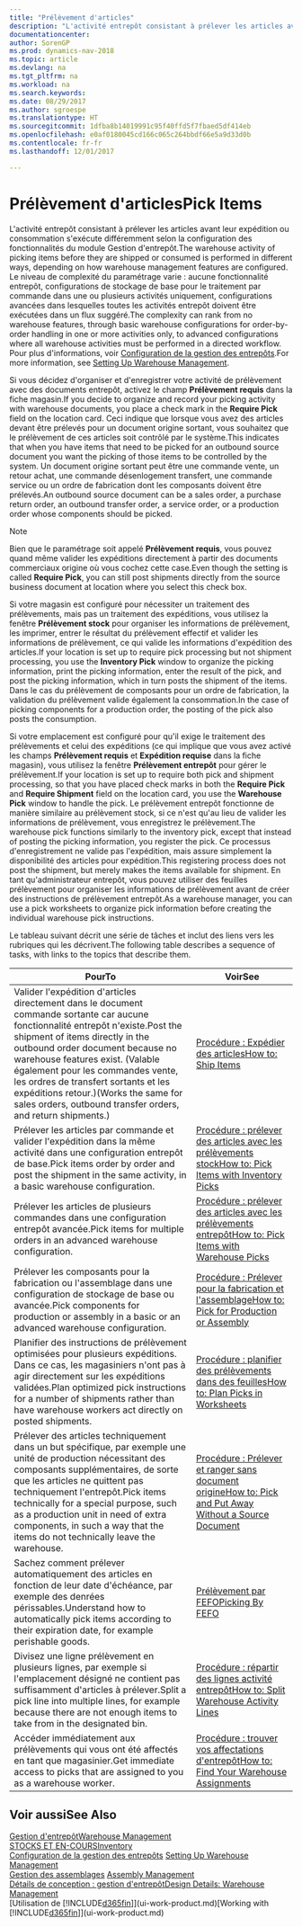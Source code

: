 ```yaml
---
title: "Prélèvement d'articles"
description: "L'activité entrepôt consistant à prélever les articles avant leur expédition ou consommation s'exécute différemment selon la configuration des fonctionnalités du module Gestion d'entrepôt. Le niveau de complexité du [paramétrage](../configure-warehouse-processes.md) varie : aucune fonctionnalité entrepôt, configurations de stockage de base pour le traitement par commande dans une ou plusieurs activités uniquement, configurations avancées dans lesquelles toutes les activités entrepôt doivent être exécutées dans un flux suggéré."
documentationcenter: 
author: SorenGP
ms.prod: dynamics-nav-2018
ms.topic: article
ms.devlang: na
ms.tgt_pltfrm: na
ms.workload: na
ms.search.keywords: 
ms.date: 08/29/2017
ms.author: sgroespe
ms.translationtype: HT
ms.sourcegitcommit: 1dfba8b14019991c95f40ffd5f7fbaed5df414eb
ms.openlocfilehash: e0af0180045cd166c065c264bbdf66e5a9d33d0b
ms.contentlocale: fr-fr
ms.lasthandoff: 12/01/2017

---
```

# <a name="pick-items"></a><span data-ttu-id="b64fe-104">Prélèvement d'articles</span><span class="sxs-lookup"><span data-stu-id="b64fe-104">Pick Items</span></span>
<span data-ttu-id="b64fe-105">L'activité entrepôt consistant à prélever les articles avant leur expédition ou consommation s'exécute différemment selon la configuration des fonctionnalités du module Gestion d'entrepôt.</span><span class="sxs-lookup"><span data-stu-id="b64fe-105">The warehouse activity of picking items before they are shipped or consumed is performed in different ways, depending on how warehouse management features are configured.</span></span> <span data-ttu-id="b64fe-106">Le niveau de complexité du paramétrage varie : aucune fonctionnalité entrepôt, configurations de stockage de base pour le traitement par commande dans une ou plusieurs activités uniquement, configurations avancées dans lesquelles toutes les activités entrepôt doivent être exécutées dans un flux suggéré.</span><span class="sxs-lookup"><span data-stu-id="b64fe-106">The complexity can rank from no warehouse features, through basic warehouse configurations for order-by-order handling in one or more activities only, to advanced configurations where all warehouse activities must be performed in a directed workflow.</span></span> <span data-ttu-id="b64fe-107">Pour plus d'informations, voir [Configuration de la gestion des entrepôts](warehouse-setup-warehouse.md).</span><span class="sxs-lookup"><span data-stu-id="b64fe-107">For more information, see [Setting Up Warehouse Management](warehouse-setup-warehouse.md).</span></span>

<span data-ttu-id="b64fe-108">Si vous décidez d'organiser et d'enregistrer votre activité de prélèvement avec des documents entrepôt, activez le champ **Prélèvement requis** dans la fiche magasin.</span><span class="sxs-lookup"><span data-stu-id="b64fe-108">If you decide to organize and record your picking activity with warehouse documents, you place a check mark in the **Require Pick** field on the location card.</span></span> <span data-ttu-id="b64fe-109">Ceci indique que lorsque vous avez des articles devant être prélevés pour un document origine sortant, vous souhaitez que le prélèvement de ces articles soit contrôlé par le système.</span><span class="sxs-lookup"><span data-stu-id="b64fe-109">This indicates that when you have items that need to be picked for an outbound source document you want the picking of those items to be controlled by the system.</span></span> <span data-ttu-id="b64fe-110">Un document origine sortant peut être une commande vente, un retour achat, une commande désenlogement transfert, une commande service ou un ordre de fabrication dont les composants doivent être prélevés.</span><span class="sxs-lookup"><span data-stu-id="b64fe-110">An outbound source document can be a sales order, a purchase return order, an outbound transfer order, a service order, or a production order whose components should be picked.</span></span>

> [!NOTE]
> <span data-ttu-id="b64fe-111">Bien que le paramétrage soit appelé **Prélèvement requis**, vous pouvez quand même valider les expéditions directement à partir des documents commerciaux origine où vous cochez cette case.</span><span class="sxs-lookup"><span data-stu-id="b64fe-111">Even though the setting is called **Require Pick**, you can still post shipments directly from the source business document at location where you select this check box.</span></span>

<span data-ttu-id="b64fe-112">Si votre magasin est configuré pour nécessiter un traitement des prélèvements, mais pas un traitement des expéditions, vous utilisez la fenêtre **Prélèvement stock** pour organiser les informations de prélèvement, les imprimer, entrer le résultat du prélèvement effectif et valider les informations de prélèvement, ce qui valide les informations d'expédition des articles.</span><span class="sxs-lookup"><span data-stu-id="b64fe-112">If your location is set up to require pick processing but not shipment processing, you use the **Inventory Pick** window to organize the picking information, print the picking information, enter the result of the pick, and post the picking information, which in turn posts the shipment of the items.</span></span> <span data-ttu-id="b64fe-113">Dans le cas du prélèvement de composants pour un ordre de fabrication, la validation du prélèvement valide également la consommation.</span><span class="sxs-lookup"><span data-stu-id="b64fe-113">In the case of picking components for a production order, the posting of the pick also posts the consumption.</span></span>

<span data-ttu-id="b64fe-114">Si votre emplacement est configuré pour qu'il exige le traitement des prélèvements et celui des expéditions (ce qui implique que vous avez activé les champs **Prélèvement requis** et **Expédition requise** dans la fiche magasin), vous utilisez la fenêtre **Prélèvement entrepôt** pour gérer le prélèvement.</span><span class="sxs-lookup"><span data-stu-id="b64fe-114">If your location is set up to require both pick and shipment processing, so that you have placed check marks in both the **Require Pick** and **Require Shipment** field on the location card, you use the **Warehouse Pick** window to handle the pick.</span></span> <span data-ttu-id="b64fe-115">Le prélèvement entrepôt fonctionne de manière similaire au prélèvement stock, si ce n'est qu'au lieu de valider les informations de prélèvement, vous enregistrez le prélèvement.</span><span class="sxs-lookup"><span data-stu-id="b64fe-115">The warehouse pick functions similarly to the inventory pick, except that instead of posting the picking information, you register the pick.</span></span> <span data-ttu-id="b64fe-116">Ce processus d'enregistrement ne valide pas l'expédition, mais assure simplement la disponibilité des articles pour expédition.</span><span class="sxs-lookup"><span data-stu-id="b64fe-116">This registering process does not post the shipment, but merely makes the items available for shipment.</span></span> <span data-ttu-id="b64fe-117">En tant qu'administrateur entrepôt, vous pouvez utiliser des feuilles prélèvement pour organiser les informations de prélèvement avant de créer des instructions de prélèvement entrepôt.</span><span class="sxs-lookup"><span data-stu-id="b64fe-117">As a warehouse manager, you can use a pick worksheets to organize pick information before creating the individual warehouse pick instructions.</span></span>

<span data-ttu-id="b64fe-118">Le tableau suivant décrit une série de tâches et inclut des liens vers les rubriques qui les décrivent.</span><span class="sxs-lookup"><span data-stu-id="b64fe-118">The following table describes a sequence of tasks, with links to the topics that describe them.</span></span>   

|<span data-ttu-id="b64fe-119">**Pour**</span><span class="sxs-lookup"><span data-stu-id="b64fe-119">**To**</span></span>|<span data-ttu-id="b64fe-120">**Voir**</span><span class="sxs-lookup"><span data-stu-id="b64fe-120">**See**</span></span>|
|------------|-------------|  
|<span data-ttu-id="b64fe-121">Valider l'expédition d'articles directement dans le document commande sortante car aucune fonctionnalité entrepôt n'existe.</span><span class="sxs-lookup"><span data-stu-id="b64fe-121">Post the shipment of items directly in the outbound order document because no warehouse features exist.</span></span> <span data-ttu-id="b64fe-122">(Valable également pour les commandes vente, les ordres de transfert sortants et les expéditions retour.)</span><span class="sxs-lookup"><span data-stu-id="b64fe-122">(Works the same for sales orders, outbound transfer orders, and return shipments.)</span></span>|[<span data-ttu-id="b64fe-123">Procédure : Expédier des articles</span><span class="sxs-lookup"><span data-stu-id="b64fe-123">How to: Ship Items</span></span>](warehouse-how-ship-items.md)|  
|<span data-ttu-id="b64fe-124">Prélever les articles par commande et valider l'expédition dans la même activité dans une configuration entrepôt de base.</span><span class="sxs-lookup"><span data-stu-id="b64fe-124">Pick items order by order and post the shipment in the same activity, in a basic warehouse configuration.</span></span>|[<span data-ttu-id="b64fe-125">Procédure : prélever des articles avec les prélèvements stock</span><span class="sxs-lookup"><span data-stu-id="b64fe-125">How to: Pick Items with Inventory Picks</span></span>](warehouse-how-to-pick-items-with-inventory-picks.md)|
|<span data-ttu-id="b64fe-126">Prélever les articles de plusieurs commandes dans une configuration entrepôt avancée.</span><span class="sxs-lookup"><span data-stu-id="b64fe-126">Pick items for multiple orders in an advanced warehouse configuration.</span></span>|[<span data-ttu-id="b64fe-127">Procédure : prélever des articles avec les prélèvements entrepôt</span><span class="sxs-lookup"><span data-stu-id="b64fe-127">How to: Pick Items with Warehouse Picks</span></span>](warehouse-how-to-pick-items-for-warehouse-shipment.md)|  
|<span data-ttu-id="b64fe-128">Prélever les composants pour la fabrication ou l'assemblage dans une configuration de stockage de base ou avancée.</span><span class="sxs-lookup"><span data-stu-id="b64fe-128">Pick components for production or assembly in a basic or an advanced warehouse configuration.</span></span>|[<span data-ttu-id="b64fe-129">Procédure : Prélever pour la fabrication et l'assemblage</span><span class="sxs-lookup"><span data-stu-id="b64fe-129">How to: Pick for Production or Assembly</span></span>](warehouse-how-to-pick-for-production.md)|  
|<span data-ttu-id="b64fe-130">Planifier des instructions de prélèvement optimisées pour plusieurs expéditions. Dans ce cas, les magasiniers n'ont pas à agir directement sur les expéditions validées.</span><span class="sxs-lookup"><span data-stu-id="b64fe-130">Plan optimized pick instructions for a number of shipments rather than have warehouse workers act directly on posted shipments.</span></span>|[<span data-ttu-id="b64fe-131">Procédure : planifier des prélèvements dans des feuilles</span><span class="sxs-lookup"><span data-stu-id="b64fe-131">How to: Plan Picks in Worksheets</span></span>](warehouse-how-to-plan-picks-in-worksheets.md)|  
|<span data-ttu-id="b64fe-132">Prélever des articles techniquement dans un but spécifique, par exemple une unité de production nécessitant des composants supplémentaires, de sorte que les articles ne quittent pas techniquement l'entrepôt.</span><span class="sxs-lookup"><span data-stu-id="b64fe-132">Pick items technically for a special purpose, such as a production unit in need of extra components, in such a way that the items do not technically leave the warehouse.</span></span>|[<span data-ttu-id="b64fe-133">Procédure : Prélever et ranger sans document origine</span><span class="sxs-lookup"><span data-stu-id="b64fe-133">How to: Pick and Put Away Without a Source Document</span></span>](warehouse-how-to-create-put-aways-from-internal-put-aways.md)|
|<span data-ttu-id="b64fe-134">Sachez comment prélever automatiquement des articles en fonction de leur date d'échéance, par exemple des denrées périssables.</span><span class="sxs-lookup"><span data-stu-id="b64fe-134">Understand how to automatically pick items according to their expiration date, for example perishable goods.</span></span>|[<span data-ttu-id="b64fe-135">Prélèvement par FEFO</span><span class="sxs-lookup"><span data-stu-id="b64fe-135">Picking By FEFO</span></span>](warehouse-picking-by-fefo.md)|
|<span data-ttu-id="b64fe-136">Divisez une ligne prélèvement en plusieurs lignes, par exemple si l'emplacement désigné ne contient pas suffisamment d'articles à prélever.</span><span class="sxs-lookup"><span data-stu-id="b64fe-136">Split a pick line into multiple lines, for example because there are not enough items to take from in the designated bin.</span></span>|[<span data-ttu-id="b64fe-137">Procédure : répartir des lignes activité entrepôt</span><span class="sxs-lookup"><span data-stu-id="b64fe-137">How to: Split Warehouse Activity Lines</span></span>](warehouse-how-to-split-warehouse-activity-lines.md)|
|<span data-ttu-id="b64fe-138">Accéder immédiatement aux prélèvements qui vous ont été affectés en tant que magasinier.</span><span class="sxs-lookup"><span data-stu-id="b64fe-138">Get immediate access to picks that are assigned to you as a warehouse worker.</span></span>|[<span data-ttu-id="b64fe-139">Procédure : trouver vos affectations d'entrepôt</span><span class="sxs-lookup"><span data-stu-id="b64fe-139">How to: Find Your Warehouse Assignments</span></span>](warehouse-how-to-find-your-warehouse-assignments.md)|  

## <a name="see-also"></a><span data-ttu-id="b64fe-140">Voir aussi</span><span class="sxs-lookup"><span data-stu-id="b64fe-140">See Also</span></span>  
[<span data-ttu-id="b64fe-141">Gestion d'entrepôt</span><span class="sxs-lookup"><span data-stu-id="b64fe-141">Warehouse Management</span></span>](warehouse-manage-warehouse.md)  
[<span data-ttu-id="b64fe-142">STOCKS ET EN-COURS</span><span class="sxs-lookup"><span data-stu-id="b64fe-142">Inventory</span></span>](inventory-manage-inventory.md)  
<span data-ttu-id="b64fe-143">[Configuration de la gestion des entrepôts](warehouse-setup-warehouse.md)   </span><span class="sxs-lookup"><span data-stu-id="b64fe-143">[Setting Up Warehouse Management](warehouse-setup-warehouse.md)   </span></span>  
<span data-ttu-id="b64fe-144">[Gestion des assemblages](assembly-assemble-items.md)  </span><span class="sxs-lookup"><span data-stu-id="b64fe-144">[Assembly Management](assembly-assemble-items.md)  </span></span>  
[<span data-ttu-id="b64fe-145">Détails de conception : gestion d'entrepôt</span><span class="sxs-lookup"><span data-stu-id="b64fe-145">Design Details: Warehouse Management</span></span>](design-details-warehouse-management.md)  
<span data-ttu-id="b64fe-146">[Utilisation de [!INCLUDE[d365fin](includes/d365fin_md.md)]](ui-work-product.md)</span><span class="sxs-lookup"><span data-stu-id="b64fe-146">[Working with [!INCLUDE[d365fin](includes/d365fin_md.md)]](ui-work-product.md)</span></span>

